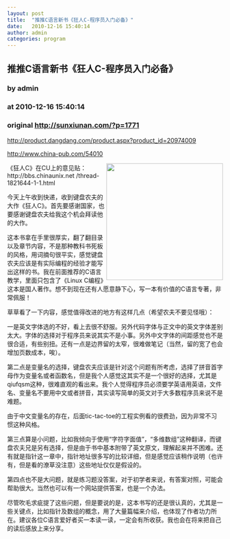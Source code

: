 ```yaml
---
layout: post
title:  "推推C语言新书《狂人C-程序员入门必备》"
date:   2010-12-16 15:40:14
author: admin
categories: program
---
```


## 推推C语言新书《狂人C-程序员入门必备》
### by admin
### at 2010-12-16 15:40:14
### original <http://sunxiunan.com/?p=1771>

<p><a href="http://product.dangdang.com/product.aspx?product_id=20974009">http://product.dangdang.com/product.aspx?product_id=20974009</a></p>
<p><a href="http://www.china-pub.com/54010">http://www.china-pub.com/54010</a></p>
<p><img style="display:inline;margin-left:0px;margin-right:0px" alt="" align="right" src="http://pic002.cnblogs.com/images/2010/82583/2010121615124460.jpg" width="272" height="272">《狂人C》在CU上的意见贴：http://bbs.chinaunix.net /thread-1821644-1-1.html</p>
<p>今天上午收到快递，收到键盘农夫的大作《狂人C》。首先要感谢国家，也要感谢键盘农夫给我这个机会拜读他的大作。</p>
<p>这本书拿在手里很厚实，翻了翻目录以及章节内容，不是那种教科书死板的风格，用词摘句很平实，感觉键盘农夫应该是有实际编程的经验才能写出这样的书。我在前面推荐的C语言教学，里面只包含了《Linux C编程》这本是国人著作。想不到现在还有人愿意静下心，写一本有价值的C语言专著，非常佩服！</p>
<p>草草看了一下内容，感觉值得改进的地方有这样几点（希望农夫不要见怪哦）：</p>
<p>一是英文字体选的不好，看上去很不舒服。另外代码字体与正文中的英文字体差别太大。字体的选择对于程序员来说其实不是小事。另外中文字体的间距感觉也不是很合适，有些别扭。还有一点是边界留的太窄，很难做笔记（当然，留的宽了也会增加页数成本，唉）。</p>
<p>第二点是变量名的选择，键盘农夫应该是针对这个问题有所考虑，选择了拼音首字母作为变量名或者函数名，但是我个人感觉这其实不是一个很好的选择，尤其是qiufqsm这种，很难直观的看出来。我个人觉得程序员必须要学英语用英语，文件名、变量名不要用中文或者拼音，其实读写简单的英文对于大多数程序员来说不是难题。</p>
<p>由于中文变量名的存在，后面tic-tac-toe的工程实例看的很费劲，因为非常不习惯这种风格。</p>
<p>第三点算是小问题，比如我倾向于使用“字符字面值”，“多维数组”这种翻译，而键盘农夫兄是另有选择，但是由于书中基本附带了英文原文，理解起来并不困难。还有就是指针这一章中，指针地址很多写的比较详细，但是感觉应该稍作说明（也许有，但是看的潦草没注意）这些地址仅仅是假设的。</p>
<p>第四点也不是大问题，就是练习题没答案，对于初学者来说，有答案对照，可能会帮助很大。当然也可以有一个网站提供答案，也是一个办法。</p>
<p>尽管吹毛求疵提了这些问题，但是要说的是，这本书写的还是很认真的，尤其是一些关键点，比如指针及数组的概念，用了大量篇幅来介绍，也体现了作者功力所在。建议各位C语言爱好者买一本读一读，一定会有所收获。我也会在将来把自己的读后感放上来分享。</p>
